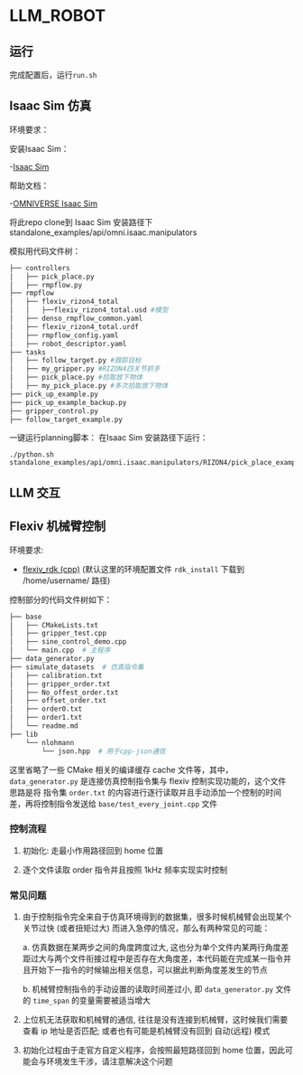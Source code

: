 # LLM_ROBOT

## 运行

完成配置后，运行`run.sh`

## Isaac Sim 仿真

环境要求：

安装Isaac Sim：

-[Isaac Sim](https://developer.nvidia.com/isaac/sim)

帮助文档：

-[OMNIVERSE Isaac Sim](https://docs.omniverse.nvidia.com/isaacsim/latest/overview.html)

将此repo clone到 Isaac Sim 安装路径下standalone_examples/api/omni.isaac.manipulators

模拟用代码文件树：
``` bash
├── controllers
│   ├── pick_place.py
│   ├── rmpflow.py
├── rmpflow
│   ├── flexiv_rizon4_total
│   │   ├──flexiv_rizon4_total.usd #模型 
│   ├── denso_rmpflow_common.yaml
│   ├── flexiv_rizon4_total.urdf
│   ├── rmpflow_config.yaml
│   ├── robot_descriptor.yaml
├── tasks  
│   ├── follow_target.py #跟踪目标
│   ├── my_gripper.py #RIZON4四关节抓手
│   ├── pick_place.py #拾取放下物体
│   ├── my_pick_place.py #多次拾取放下物体
├── pick_up_example.py
├── pick_up_example_backup.py
├── gripper_control.py
├── follow_target_example.py

```

一键运行planning脚本：
在Isaac Sim 安装路径下运行：
```
./python.sh standalone_examples/api/omni.isaac.manipulators/RIZON4/pick_place_example.py
```

## LLM 交互

## Flexiv 机械臂控制

环境要求:

- [flexiv_rdk (cpp)](https://rdk.flexiv.com/api/index.html) (默认这里的环境配置文件 `rdk_install` 下载到 /home/username/ 路径)

控制部分的代码文件树如下：

``` bash
├── base
│   ├── CMakeLists.txt
│   ├── gripper_test.cpp
│   ├── sine_control_demo.cpp
│   └── main.cpp  # 主程序
├── data_generator.py
├── simulate_datasets  # 仿真指令集
│   ├── calibration.txt
│   ├── gripper_order.txt
│   ├── No_offest_order.txt
│   ├── offset_order.txt
│   ├── order0.txt
│   ├── order1.txt
│   └── readme.md
├── lib
    └── nlohmann
        └── json.hpp  # 用于cpp-json通信

```

这里省略了一些 CMake 相关的编译缓存 cache 文件等，其中，`data_generator.py` 是连接仿真控制指令集与 flexiv 控制实现功能的，这个文件思路是将 指令集 `order.txt` 的内容进行逐行读取并且手动添加一个控制的时间差，再将控制指令发送给 `base/test_every_joint.cpp` 文件

### 控制流程

1. 初始化: 走最小作用路径回到 home 位置

2. 逐个文件读取 order 指令并且按照 1kHz 频率实现实时控制

### 常见问题

1. 由于控制指令完全来自于仿真环境得到的数据集，很多时候机械臂会出现某个关节过快 (或者扭矩过大) 而进入急停的情况，那么有两种常见的可能：

    a. 仿真数据在某两步之间的角度跨度过大, 这也分为单个文件内某两行角度差距过大与两个文件衔接过程中是否存在大角度差，本代码能在完成某一指令并且开始下一指令的时候输出相关信息，可以据此判断角度差发生的节点

    b. 机械臂控制指令的手动设置的读取时间差过小, 即 `data_generator.py` 文件的 `time_span` 的变量需要被适当增大

2. 上位机无法获取和机械臂的通信, 往往是没有连接到机械臂，这时候我们需要查看 ip 地址是否匹配; 或者也有可能是机械臂没有回到 自动(远程) 模式

3. 初始化过程由于走官方自定义程序，会按照最短路径回到 home 位置，因此可能会与环境发生干涉，请注意解决这个问题
